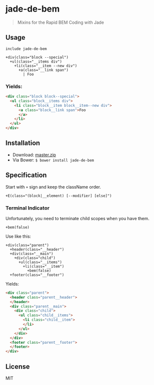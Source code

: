 # jade-de-bem

> Mixins for the Rapid BEM Coding with Jade

## Usage

```jade
include jade-de-bem

+div(class="block --special")
  +ul(class="__items div")
    +li(class="__item --new div")
      +a(class="__link span")
        | Foo
```

### Yields:

```html
<div class="block block--special">
  <ul class="block__items div">
    <li class="block__item block__item--new div">
      <a class="block__link span">Foo
      </a>
    </li>
  </ul>
</div>
```

## Installation

- Download: [master.zip](https://github.com/internets-inc/jade-de-bem/archive/master.zip)
- Via Bower: `$ bower install jade-de-bem`

## Specification

Start with `+` sign and keep the className order.

```jade
+E(class="(block|__element) [--modifier] [else]")
```

### Terminal Indicator

Unfortunately, you need to terminate child scopes when you have them.

```jade
+bem(false)
```

Use like this:

```jade
+div(class="parent")
  +header(class="__header")
  +div(class="__main")
    +div(class="child")
      +ul(class="__items")
        +li(class="__item")
          +bem(false)
  +footer(class="__footer")
```

Yields:

```html
<div class="parent">
  <header class="parent__header">
  </header>
  <div class="parent__main">
    <div class="child">
      <ul class="child__items">
        <li class="child__item">
        </li>
      </ul>
    </div>
  </div>
  <footer class="parent__footer">
  </footer>
</div>
```

## License

MIT
